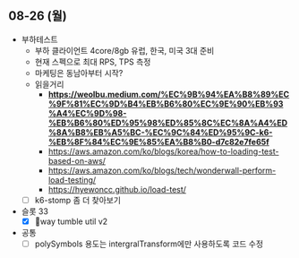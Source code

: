 
## 08-26 (월)

- 부하테스트
	- 부하 클라이언트 4core/8gb 유럽, 한국, 미국 3대 준비
	- 현재 스펙으로 최대 RPS, TPS 측정 
	- 마케팅은 동남아부터 시작?
	- 읽을거리
		- **https://weolbu.medium.com/%EC%9B%94%EA%B8%89%EC%9F%81%EC%9D%B4%EB%B6%80%EC%9E%90%EB%93%A4%EC%9D%98-%EB%B6%80%ED%95%98%ED%85%8C%EC%8A%A4%ED%8A%B8%EB%A5%BC-%EC%9C%84%ED%95%9C-k6-%EB%8F%84%EC%9E%85%EA%B8%B0-d7c82e7fe65f**
		- https://aws.amazon.com/ko/blogs/korea/how-to-loading-test-based-on-aws/
		- https://aws.amazon.com/ko/blogs/tech/wonderwall-perform-load-testing/
		- https://hyewoncc.github.io/load-test/
	- [ ] k6-stomp 좀 더 찾아보기
- 슬롯 33
	- [x] way tumble util v2
- 공통
	- [ ] polySymbols 용도는 intergralTransform에만 사용하도록 코드 수정